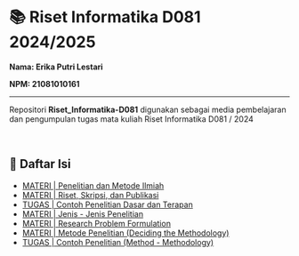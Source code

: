 # 📚 Riset Informatika D081 2024/2025

**Nama: Erika Putri Lestari**

**NPM: 21081010161** <hr>

Repositori **Riset_Informatika-D081** digunakan sebagai media pembelajaran dan pengumpulan tugas mata kuliah Riset Informatika D081 / 2024

<br>

## 📑 Daftar Isi

- [MATERI | Penelitian dan Metode Ilmiah](MATERI/Penelitian_dan_Metode_Ilmiah.md)
- [MATERI | Riset, Skripsi, dan Publikasi](MATERI/Riset,_Skripsi,_dan_Publikasi.md)
- [TUGAS | Contoh Penelitian Dasar dan Terapan](TUGAS/Contoh_Penelitian_Dasar_dan_Terapan)
- [MATERI | Jenis - Jenis Penelitian](MATERI/Jenis-Jenis_Penelitian.md)
- [MATERI | Research Problem Formulation](MATERI/Research_Problem_Formulation.md)
- [MATERI | Metode Penelitian (Deciding the Methodology)](<MATERI/Metode_Penelitian_(Deciding_the_Methodology).md>)
- [TUGAS | Contoh Penelitian (Method - Methodology)](TUGAS/Contoh_Penelitian_Method_dan_Methodology)
